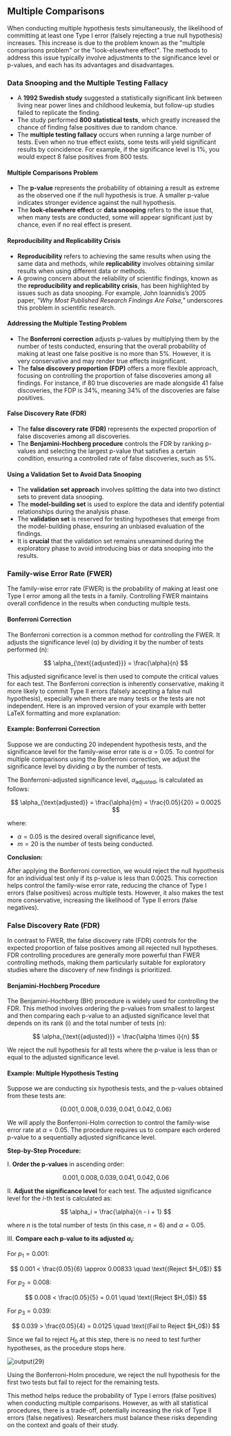 ## Multiple Comparisons

When conducting multiple hypothesis tests simultaneously, the likelihood of committing at least one Type I error (falsely rejecting a true null hypothesis) increases. This increase is due to the problem known as the "multiple comparisons problem" or the "look-elsewhere effect". The methods to address this issue typically involve adjustments to the significance level or p-values, and each has its advantages and disadvantages. 

### Data Snooping and the Multiple Testing Fallacy

- A **1992 Swedish study** suggested a statistically significant link between living near power lines and childhood leukemia, but follow-up studies failed to replicate the finding.
- The study performed **800 statistical tests**, which greatly increased the chance of finding false positives due to random chance.
- The **multiple testing fallacy** occurs when running a large number of tests. Even when no true effect exists, some tests will yield significant results by coincidence. For example, if the significance level is 1%, you would expect 8 false positives from 800 tests.

#### Multiple Comparisons Problem

- The **p-value** represents the probability of obtaining a result as extreme as the observed one if the null hypothesis is true. A smaller p-value indicates stronger evidence against the null hypothesis.
- The **look-elsewhere effect** or **data snooping** refers to the issue that, when many tests are conducted, some will appear significant just by chance, even if no real effect is present.

#### Reproducibility and Replicability Crisis

- **Reproducibility** refers to achieving the same results when using the same data and methods, while **replicability** involves obtaining similar results when using different data or methods.
- A growing concern about the reliability of scientific findings, known as the **reproducibility and replicability crisis**, has been highlighted by issues such as data snooping. For example, John Ioannidis’s 2005 paper, *"Why Most Published Research Findings Are False,"* underscores this problem in scientific research.

#### Addressing the Multiple Testing Problem

- The **Bonferroni correction** adjusts p-values by multiplying them by the number of tests conducted, ensuring that the overall probability of making at least one false positive is no more than 5%. However, it is very conservative and may render true effects insignificant.
- The **false discovery proportion (FDP)** offers a more flexible approach, focusing on controlling the proportion of false discoveries among all findings. For instance, if 80 true discoveries are made alongside 41 false discoveries, the FDP is 34%, meaning 34% of the discoveries are false positives.

#### False Discovery Rate (FDR)

- The **false discovery rate (FDR)** represents the expected proportion of false discoveries among all discoveries.
- The **Benjamini-Hochberg procedure** controls the FDR by ranking p-values and selecting the largest p-value that satisfies a certain condition, ensuring a controlled rate of false discoveries, such as 5%.

#### Using a Validation Set to Avoid Data Snooping

- The **validation set approach** involves splitting the data into two distinct sets to prevent data snooping.
- The **model-building set** is used to explore the data and identify potential relationships during the analysis phase.
- The **validation set** is reserved for testing hypotheses that emerge from the model-building phase, ensuring an unbiased evaluation of the findings.
- It is **crucial** that the validation set remains unexamined during the exploratory phase to avoid introducing bias or data snooping into the results.

### Family-wise Error Rate (FWER)

The family-wise error rate (FWER) is the probability of making at least one Type I error among all the tests in a family. Controlling FWER maintains overall confidence in the results when conducting multiple tests.

#### Bonferroni Correction

The Bonferroni correction is a common method for controlling the FWER. It adjusts the significance level (α) by dividing it by the number of tests performed (n):

$$
\alpha_{\text{{adjusted}}} = \frac{\alpha}{n}
$$

This adjusted significance level is then used to compute the critical values for each test. The Bonferroni correction is inherently conservative, making it more likely to commit Type II errors (falsely accepting a false null hypothesis), especially when there are many tests or the tests are not independent.
Here is an improved version of your example with better LaTeX formatting and more explanation:

#### Example: Bonferroni Correction

Suppose we are conducting 20 independent hypothesis tests, and the significance level for the family-wise error rate is $\alpha = 0.05$. To control for multiple comparisons using the Bonferroni correction, we adjust the significance level by dividing $\alpha$ by the number of tests.

The Bonferroni-adjusted significance level, $\alpha_{\text{adjusted}}$, is calculated as follows:

$$
\alpha_{\text{adjusted}} = \frac{\alpha}{m} = \frac{0.05}{20} = 0.0025
$$

where:

- $\alpha = 0.05$ is the desired overall significance level,
- $m = 20$ is the number of tests being conducted.

**Conclusion:**

After applying the Bonferroni correction, we would reject the null hypothesis for an individual test only if its p-value is less than $0.0025$. This correction helps control the family-wise error rate, reducing the chance of Type I errors (false positives) across multiple tests. However, it also makes the test more conservative, increasing the likelihood of Type II errors (false negatives).

### False Discovery Rate (FDR)

In contrast to FWER, the false discovery rate (FDR) controls for the expected proportion of false positives among all rejected null hypotheses. FDR controlling procedures are generally more powerful than FWER controlling methods, making them particularly suitable for exploratory studies where the discovery of new findings is prioritized.

#### Benjamini-Hochberg Procedure

The Benjamini-Hochberg (BH) procedure is widely used for controlling the FDR. This method involves ordering the p-values from smallest to largest and then comparing each p-value to an adjusted significance level that depends on its rank (i) and the total number of tests (n):

$$
\alpha_{\text{{adjusted}}} = \frac{\alpha \times i}{n}
$$

We reject the null hypothesis for all tests where the p-value is less than or equal to the adjusted significance level. 

#### Example: Multiple Hypothesis Testing

Suppose we are conducting six hypothesis tests, and the p-values obtained from these tests are:

$$
\{0.001, 0.008, 0.039, 0.041, 0.042, 0.06\}
$$

We will apply the Bonferroni-Holm correction to control the family-wise error rate at $\alpha = 0.05$. The procedure requires us to compare each ordered p-value to a sequentially adjusted significance level.

**Step-by-Step Procedure:**

I. **Order the p-values** in ascending order: 

$$
0.001, 0.008, 0.039, 0.041, 0.042, 0.06
$$

II. **Adjust the significance level** for each test. The adjusted significance level for the $i$-th test is calculated as:

$$
\alpha_i = \frac{\alpha}{n - i + 1}
$$

where $n$ is the total number of tests (in this case, $n = 6$) and $\alpha = 0.05$.

III. **Compare each p-value to its adjusted $\alpha_i$**:

For $p_1 = 0.001$:

$$
0.001 < \frac{0.05}{6} \approx 0.00833 \quad \text{(Reject $H_0$)}
$$

For $p_2 = 0.008$:

$$
0.008 < \frac{0.05}{5} = 0.01 \quad \text{(Reject $H_0$)}
$$

For $p_3 = 0.039$:

$$
0.039 > \frac{0.05}{4} = 0.0125 \quad \text{(Fail to Reject $H_0$)}
$$

Since we fail to reject $H_0$ at this step, there is no need to test further hypotheses, as the procedure stops here.

![output(29)](https://github.com/user-attachments/assets/e1dfbabc-e720-448d-a8b3-228f91d665eb)

Using the Bonferroni-Holm procedure, we reject the null hypothesis for the first two tests but fail to reject for the remaining tests.

This method helps reduce the probability of Type I errors (false positives) when conducting multiple comparisons. However, as with all statistical procedures, there is a trade-off, potentially increasing the risk of Type II errors (false negatives). Researchers must balance these risks depending on the context and goals of their study.
